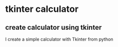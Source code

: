 # tkinter calculator
## create calculator using tkinter 

I create a simple calculator with Tkinter from  python 
